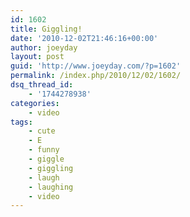 ```yaml
---
id: 1602
title: Giggling!
date: '2010-12-02T21:46:16+00:00'
author: joeyday
layout: post
guid: 'http://www.joeyday.com/?p=1602'
permalink: /index.php/2010/12/02/1602/
dsq_thread_id:
    - '1744278938'
categories:
    - video
tags:
    - cute
    - E
    - funny
    - giggle
    - giggling
    - laugh
    - laughing
    - video
---
```


<object height="359" width="595"><param name="movie" value="http://www.youtube.com/v/PV8kZkFHZ0s?fs=1&hl=en_US"></param><param name="allowFullScreen" value="true"></param><param name="allowscriptaccess" value="always"></param><embed allowfullscreen="true" allowscriptaccess="always" height="359" src="http://www.youtube.com/v/PV8kZkFHZ0s?fs=1&hl=en_US" type="application/x-shockwave-flash" width="595"></embed></object>